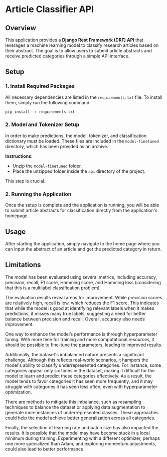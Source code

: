 # Article Classifier API

## Overview
This application provides a **Django Rest Framework (DRF) API** that leverages a machine learning model to classify research articles based on their abstract. The goal is to allow users to submit article abstracts and receive predicted categories through a simple API interface.

## Setup

### 1. Install Required Packages
All necessary dependencies are listed in the `requirements.txt` file. To install them, simply run the following command:
```bash
pip install -r requirements.txt
```
### 2. Model and Tokenizer Setup
In order to make predictions, the model, tokenizer, and classification dictionary must be loaded. These files are included in the `model-finetuned` directory, which has been provided as an archive.

**Instructions**:
- Unzip the `model-finetuned` folder.
- Place the unzipped folder inside the `api` directory of the project.
  
This step is crucial.

### 2. Running the Application
Once the setup is complete and the application is running, you will be able to submit article abstracts for classification directly from the application's homepage.

## Usage
After starting the application, simply navigate to the home page where you can input the abstract of an article and get the predicted category in return.

## Limitations

The model has been evaluated using several metrics, including accuracy, precision, recall, F1 score, Hamming score, and Hamming loss (considering that this is a multilabel classification problem)

The evaluation results reveal areas for improvement. While precision scores are relatively high, recall is low, which reduces the F1 score. This indicates that while the model is good at identifying relevant labels when it makes predictions, it misses many true labels, suggesting a need for better balance between precision and recall. Overall, accuracy also needs improvement.

One way to enhance the model’s performance is through hyperparameter tuning. With more time for training and more computational resources, it should be possible to fine-tune the parameters, leading to improved results. 

Additionally, the dataset's imbalanced nature presents a significant challenge. Although this reflects real-world scenarios, it hampers the model's ability to classify underrepresented categories. For instance, some categories appear only six times in the dataset, making it difficult for the model to learn and predict these categories effectively. As a result, the model tends to favor categories it has seen more frequently, and it may struggle with categories it has seen less often, even with hyperparameter optimization.

There are methods to mitigate this imbalance, such as resampling techniques to balance the dataset or applying data augmentation to generate more instances of underrepresented classes. These approaches could help the model achieve better generalization across all categories.

Finally, the selection of learning rate and batch size has also impacted the results. It is possible that the model may have become stuck in a local minimum during training. Experimenting with a different optimizer, perhaps one more specialized than Adam, and exploring momentum adjustments, could also lead to better performance.

